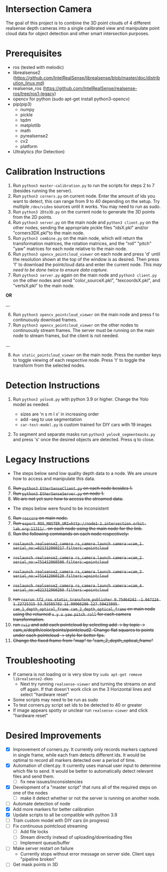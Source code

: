 # Intersection Camera
The goal of this project is to combine the 3D point clouds of 4 different realsense depth cameras into a single calibrated view and manipulate point cloud data for object detection and other smart intersection purposes. 

# Prerequisites
- ros (tested with melodic)
- librealsense2 (https://github.com/IntelRealSense/librealsense/blob/master/doc/distribution_linux.md)
- realsense_ros (https://github.com/IntelRealSense/realsense-ros/tree/ros1-legacy)
- opencv for python (sudo apt-get install python3-opencv)
- pip(pip3)
    - numpy
    - pickle
    - tqdm
    - matplotlib
    - math
    - pyrealsense2
    - cv2
    - platform
- Ultralytics (for Detection)

# Calibration Instructions
1. Run `python3 master-calibration.py` to run the scripts for steps 2 to 7 (besides running the server).
2. Run `python3 corners.py` on current node. Enter the amount of ids you want to detect, this can range from 9 to 40 depending on the setup. Try multiple `/dev/video` sources until it works. You may need to run as sudo. 
3. Run `python3 2Dto3D.py` on the current node to generate the 3D points from the 2D points. 
4. Run `python3 server.py` on the main node and `python3 client.py` on the other nodes, sending the appropriate pickle files "idsX.pkl" and/or "corners3DX.pkl"to the main node.
5. Run `python3 combine.py` on the main node, which will return the transformation matrices, the rotation matrices, and the "roll" "pitch" "yaw" matrices for each node relative to the main node. 
6. Run `python3 opencv_pointcloud_viewer` on each node and press 'd' until the resolution shown at the top of the window is as desired. Then press 'f' to download the pointcloud data and enter the current node. _This may need to be done twice to ensure data capture._
7. Run `python3 server.py` again on the main node and `python3 client.py` on the other nodes and send "color_sourceX.pkl", "texcoordsX.pkl", and "vertsX.pkl" to the main node. 

**OR**

**...**

6. Run `python3 opencv_pointcloud_viewer` on the main node and press f to continuously download frames. 
7. Run `python3 opencv_pointcloud_viewer` on the other nodes to continuously stream frames. The server must be running on the main node to stream frames, but the client is not needed. 

**...**

8. `Run static_pointcloud_viewer` on the main node. Press the number keys to toggle viewing of each respective node. Press 't' to toggle the transform from the selected nodes.  




# Detection Instructions
1. Run `python3 yolov8.py` with python 3.9 or higher. Change the Yolo model as needed.
    - sizes are 'n s m l x' in increasing order
    - add -seg to use segmentation
    - `car-test-model.py` is custom trained for DIY cars with 19 images

2. To segment and separate masks run `python3 yolov8_segmentmasks.py` and press 's' once the desired objects are detected. Press q to close.

# Legacy Instructions
- The steps below send low quality depth data to a node. We are unsure how to access and manipulate this data.
 
6. ~~Run `python3 EtherSenseClient.py` on each node besides 1.~~
7. ~~Run `python3 EtherSenseServer.py` on node 1.~~ 
8. ~~We are not yet sure how to access the streamed data.~~ 


- The steps below were found to be inconsistent

6. ~~Run `roscore` on main node.~~
7. ~~Run `export ROS_MASTER_URI=http://node1-1.intersection.orbit-lab.org:11311/ ` on each node using the main node for the link.~~
8. ~~Run the following commands on each node respectively:~~

- ~~`roslaunch realsense2_camera rs_camera.launch camera:=cam_1 serial_no:=821312060217 filters:=pointcloud`~~

- ~~`roslaunch realsense2_camera rs_camera.launch camera:=cam_2 serial_no:=751412060500 filters:=pointcloud`~~

- ~~`roslaunch realsense2_camera rs_camera.launch camera:=cam_3 serial_no:=751412060120 filters:=pointcloud`~~

- ~~`roslaunch realsense2_camera rs_camera.launch camera:=cam_4 serial_no:=821312060260 filters:=pointcloud`~~

9. ~~run `rosrun tf2_ros static_transform_publisher 0.75464242 -1.047124 1.22725315 53.92585782 11.09066286 127.50423895 cam_1_depth_optical_frame cam_2_depth_optical_frame` on main node using the returned `x y z yaw pitch roll` for each camera transformation.~~ 
10. ~~run `rviz` and add each pointcloud by selecting add -> by topic -> cam_x/depth/color/points/pointcloud2. Change flat squares to points under each pointcloud -> style for better fps.~~ 
11. ~~Change the fixed frame from "map" to "cam_2_depth_optical_frame"~~


# Troubleshooting
- If camera is not loading or is very slow try `sudo apt-get remove librealsense2-dkms`
    - Next try running `realsense-viewer` and turning the streams on and off again. If that doesn't work click on the 3 Horizontal lines and select "hardware reset"
- Some scripts may need to be run as sudo
- To test corners.py script set ids to be detected to 40 or greater
- If image appears spotty or unclear run `realsense-viewer` and click "hardware reset"

# Desired Improvements
- [x] Improvement of corners.py. It currently only records markers captured in single frame, while each fram detects different ids. It would be optimal to record all markers detected over a period of time. 
- [X] Automation of client.py. It currently uses manual user input to determine which file to send. It would be better to automatically detect relevant files and send them. 
    - [ ] fix new issues/inconsistencies
- [X] Development of a "master script" that runs all of the required steps on one of the nodes
    - [ ] make it detect whether or not the server is running on another node. 
- [ ] Automate detection of node
- [X] Add more markers for better calibration
- [X] Update scripts to all be compatible with python 3.9
- [ ] Train custom model with DIY cars (in progress)
- [ ] Fix continuous pointcloud streaming
    - [ ] Add file locks
    - [ ] Stream directly instead of uploading/downloading files
    - [ ] Implement queue/buffer
- [ ] Make server restart on failure
    - Currently stops without error message on server side. Client says "pipeline broken"
- [ ] Get mask points in 3D
